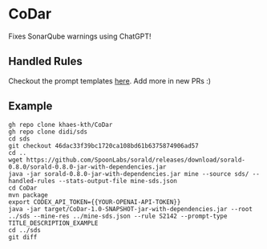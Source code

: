 # CoDar
Fixes SonarQube warnings using ChatGPT!

## Handled Rules
Checkout the prompt templates [here](https://github.com/khaes-kth/CoDar/tree/main/src/main/resources/repair_prompts). Add more in new PRs :)

## Example
```
gh repo clone khaes-kth/CoDar
gh repo clone didi/sds
cd sds
git checkout 46dac33f39bc1720ca108bd61b6375874906ad57
cd ..
wget https://github.com/SpoonLabs/sorald/releases/download/sorald-0.8.0/sorald-0.8.0-jar-with-dependencies.jar
java -jar sorald-0.8.0-jar-with-dependencies.jar mine --source sds/ --handled-rules --stats-output-file mine-sds.json
cd CoDar
mvn package
export CODEX_API_TOKEN={{YOUR-OPENAI-API-TOKEN}}
java -jar target/CoDar-1.0-SNAPSHOT-jar-with-dependencies.jar --root ../sds --mine-res ../mine-sds.json --rule S2142 --prompt-type TITLE_DESCRIPTION_EXAMPLE
cd ../sds
git diff
```
